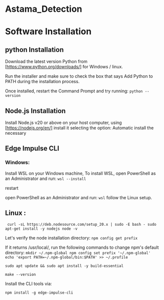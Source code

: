 # Astama_Detection

# Software Installation
## python Installation
Download the latest version Python from [https://www.python.org/downloads/] for Windows / linux.

Run the installer and make sure to check the box that says Add Python to PATH during the installation process.

Once installed, restart the Command Prompt and try running:
`` python --version ``

## Node.js Installation
Install Node.js v20 or above on your host computer, using [https://nodejs.org/en/] 
install it selecting the option: Automatic install the necessary

## Edge Impulse CLI
### Windows:
Install WSL on your Windows machine, To install WSL, open PowerShell as an Administrator and run:
`` wsl --install ``


restart


open PowerShell as an Administrator and run:
`` wsl ``
follow the Linux setup.

## Linux :

`` 
curl -sL https://deb.nodesource.com/setup_20.x | sudo -E bash -
sudo apt-get install -y nodejs
node -v
``


Let's verify the node installation directory:
``
npm config get prefix
``

If it returns /usr/local/, run the following commands to change npm's default directory:
``
mkdir ~/.npm-global
npm config set prefix '~/.npm-global'
echo 'export PATH=~/.npm-global/bin:$PATH' >> ~/.profile
``


``
sudo apt update && sudo apt install -y build-essential
``

``
make --version
``

Install the CLI tools via:

``
npm install -g edge-impulse-cli
``


